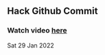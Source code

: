 
 ## Hack Github Commit 
 ### Watch video <a href="https://www.youtube.com">here</a> 
 Sat 29 Jan 2022 
